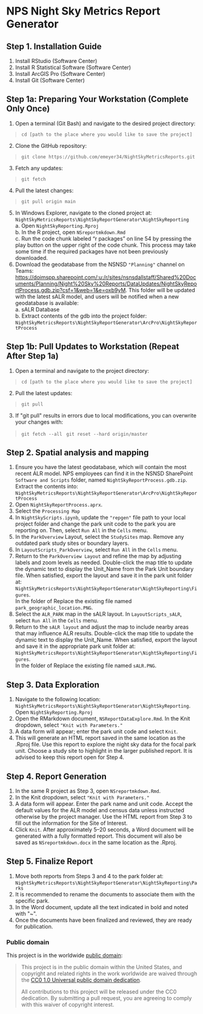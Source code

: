 # NPS Night Sky Metrics Report Generator
## Step 1. Installation Guide
1.	Install RStudio (Software Center)
2.	Install R Statistical Software (Software Center)
3.	Install ArcGIS Pro (Software Center)
4.	Install Git (Software Center)
## Step 1a: Preparing Your Workstation (Complete Only Once)
1.	Open a terminal (Git Bash) and navigate to the desired project directory:<br>
>`cd [path to the place where you would like to save the project] `
2.	Clone the GitHub repository:
>`git clone https://github.com/emeyer34/NightSkyMetricsReports.git`
3.	Fetch any updates:
>`git fetch`
4.	Pull the latest changes:
>`git pull origin main`
5.	In Windows Explorer, navigate to the cloned project at:<br>
`NightSkyMetricsReports\NightSkyReportGenerator\NightSkyReporting` <br>
a.	Open `NightSkyReporting.Rproj`<br>
b.	In the R project, open `NSreportmkdown.Rmd` <br>
c.	Run the code chunk labeled “r packages” on line 54 by pressing the play button on the upper right of the code chunk. This process may take some time if the required packages have not been previously downloaded. <br>
6.	Download the geodatabase from the NSNSD `"Planning"` channel on Teams: https://doimspp.sharepoint.com/:u:/r/sites/nsnsdallstaff/Shared%20Documents/Planning/Night%20Sky%20Reports/DataUpdates/NightSkyReportProcess.gdb.zip?csf=1&web=1&e=oxb9yM. This folder will be updated with the latest sALR model, and users will be notified when a new geodatabase is available: <br>
a.	sALR Database <br>
b.	Extract contents of the gdb into the project folder: `NightSkyMetricsReports\NightSkyReportGenerator\ArcPro\NightSkyReportProcess`

## Step 1b: Pull Updates to Workstation (Repeat After Step 1a) <br>
1.	Open a terminal and navigate to the project directory: <br>
>`cd [path to the place where you would like to save the project] ` <br>
2.	Pull the latest updates: <br>
>`git pull` <br>
3.	If "git pull" results in errors due to local modifications, you can overwrite your changes with: <br>
>`git fetch --all `
>`git reset --hard origin/master` 

## Step 2. Spatial analysis and mapping <br>
1.	Ensure you have the latest geodatabase, which will contain the most recent ALR model. NPS employees can find it in the NSNSD SharePoint `Software and Scripts` folder, named `NightSkyReportProcess.gdb.zip`. Extract the contents into: <br> `NightSkyMetricsReports\NightSkyReportGenerator\ArcPro\NightSkyReportProcess`
2.	Open `NightSkyReportProcess.aprx`.<br>
3.	Select the `Processing Map`<br>
4.	In `NightSkyScripts.ipynb`, update the `"repgen"` file path to your local project folder and change the park unit code to the park you are reporting on. Then, select `Run All` in the `Cells` menu.<br> 
5.	In the `ParkOverview` Layout, select the `StudySites` map. Remove any outdated park study sites or boundary layers.<br> 
6.	In `LayoutScripts_ParkOverview`, select `Run All` in the `Cells` menu.<br> 
7.	Return to the `ParkOverview Layout` and refine the map by adjusting labels and zoom levels as needed. Double-click the map title to update the dynamic text to display the Unit_Name from the Park Unit boundary file. When satisfied, export the layout and save it in the park unit folder at:<br> 
`NightSkyMetricsReports\NightSkyReportGenerator\NightSkyReporting\Figures`.<br>  In the folder of Replace the existing file named `park_geographic_location.PNG`.<br> 
8.	Select the `ALR_PARK` map in the sALR layout. In `LayoutScripts_sALR`, select `Run All` in the `Cells` menu.<br> 
9.	Return to the `sALR layout` and adjust the map to include nearby areas that may influence ALR results. Double-click the map title to update the dynamic text to display the Unit_Name. When satisfied, export the layout and save it in the appropriate park unit folder at: <br> `NightSkyMetricsReports\NightSkyReportGenerator\NightSkyReporting\Figures`. <br> In the folder of Replace the existing file named `sALR.PNG`.<br> 

## Step 3. Data Exploration<br> 
1.	Navigate to the following location: `NightSkyMetricsReports\NightSkyReportGenerator\NightSkyReporting`. Open `NightSkyReporting.Rproj`<br> 
2.	Open the RMarkdown document, `NSReportDataExplore.Rmd`. In the Knit dropdown, select `"Knit with Parameters."`<br> 
3.	A data form will appear; enter the park unit code and select `Knit`.<br> 
4.	This will generate an HTML report saved in the same location as the .Rproj file. Use this report to explore the night sky data for the focal park unit. Choose a study site to highlight in the larger published report. It is advised to keep this report open for Step 4.<br> 

## Step 4. Report Generation<br> 
1.	In the same R project as Step 3, open `NSreportmkdown.Rmd`.<br> 
2.	In the Knit dropdown, select `"Knit with Parameters."`<br> 
3.	A data form will appear. Enter the park name and unit code. Accept the default values for the ALR model and census data unless instructed otherwise by the project manager. Use the HTML report from Step 3 to fill out the information for the Site of Interest.<br> 
4.	Click `Knit`. After approximately 5–20 seconds, a Word document will be generated with a fully formatted report. This document will also be saved as `NSreportmkdown.docx` in the same location as the .Rproj.<br> 

## Step 5. Finalize Report<br> 
1.	Move both reports from Steps 3 and 4 to the park folder at: `NightSkyMetricsReports\NightSkyReportGenerator\NightSkyReporting\Parks`<br> 
2.	It is recommended to rename the documents to associate them with the specific park.<br> 
3.	In the Word document, update all the text indicated in bold and noted with "~".<br> 
4.	Once the documents have been finalized and reviewed, they are ready for publication.<br> 

### Public domain

This project is in the worldwide [public domain](LICENSE.md):

> This project is in the public domain within the United States,
> and copyright and related rights in the work worldwide are waived through the
> [CC0 1.0 Universal public domain dedication](https://creativecommons.org/publicdomain/zero/1.0/).
>
> All contributions to this project will be released under the CC0 dedication.
> By submitting a pull request, you are agreeing to comply with this waiver of copyright interest.


